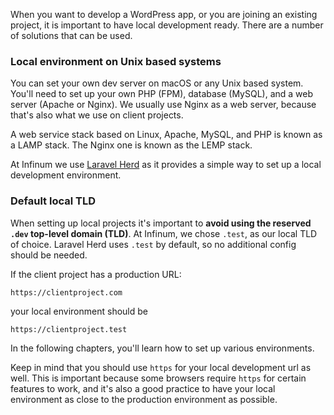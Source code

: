 When you want to develop a WordPress app, or you are joining an existing project, it is important to have local development ready. There are a number of solutions that can be used.

### Local environment on Unix based systems

You can set your own dev server on macOS or any Unix based system. You'll need to set up your own PHP (FPM), database (MySQL), and a web server (Apache or Nginx). We usually use Nginx as a web server, because that's also what we use on client projects.

A web service stack based on Linux, Apache, MySQL, and PHP is known as a LAMP stack. The Nginx one is known as the LEMP stack.

At Infinum we use [Laravel Herd](https://herd.laravel.com/) as it provides a simple way to set up a local development environment.

### Default local TLD

When setting up local projects it's important to **avoid using the reserved `.dev` top-level domain (TLD)**. At Infinum, we chose `.test`, as our local TLD of choice. Laravel Herd uses `.test` by default, so no additional config should be needed.

If the client project has a production URL:

```
https://clientproject.com
```

your local environment should be 

```
https://clientproject.test
```

In the following chapters, you'll learn how to set up various environments.

Keep in mind that you should use `https` for your local development url as well. This is important because some browsers require `https` for certain features to work, and it's also a good practice to have your local environment as close to the production environment as possible.
